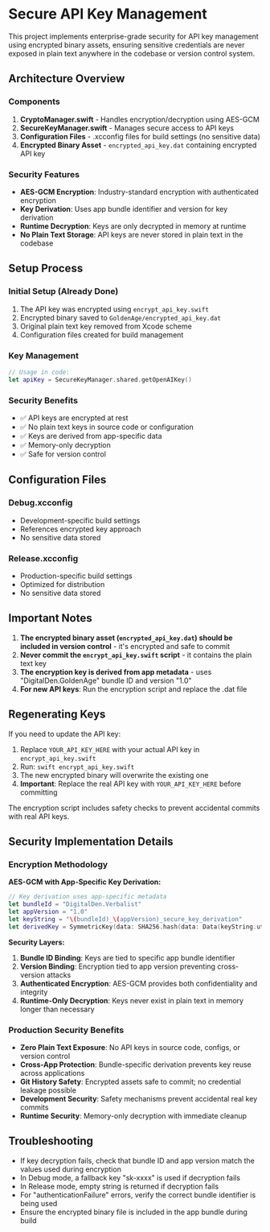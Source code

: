 # Secure API Key Management

This project implements enterprise-grade security for API key management using encrypted binary assets, ensuring sensitive credentials are never exposed in plain text anywhere in the codebase or version control system.

## Architecture Overview

### Components

1. **CryptoManager.swift** - Handles encryption/decryption using AES-GCM
2. **SecureKeyManager.swift** - Manages secure access to API keys
3. **Configuration Files** - .xcconfig files for build settings (no sensitive data)
4. **Encrypted Binary Asset** - `encrypted_api_key.dat` containing encrypted API key

### Security Features

- **AES-GCM Encryption**: Industry-standard encryption with authenticated encryption
- **Key Derivation**: Uses app bundle identifier and version for key derivation
- **Runtime Decryption**: Keys are only decrypted in memory at runtime
- **No Plain Text Storage**: API keys are never stored in plain text in the codebase

## Setup Process

### Initial Setup (Already Done)

1. The API key was encrypted using `encrypt_api_key.swift`
2. Encrypted binary saved to `GoldenAge/encrypted_api_key.dat`
3. Original plain text key removed from Xcode scheme
4. Configuration files created for build management

### Key Management

```swift
// Usage in code:
let apiKey = SecureKeyManager.shared.getOpenAIKey()
```

### Security Benefits

- ✅ API keys are encrypted at rest
- ✅ No plain text keys in source code or configuration
- ✅ Keys are derived from app-specific data
- ✅ Memory-only decryption
- ✅ Safe for version control

## Configuration Files

### Debug.xcconfig
- Development-specific build settings
- References encrypted key approach
- No sensitive data stored

### Release.xcconfig  
- Production-specific build settings
- Optimized for distribution
- No sensitive data stored

## Important Notes

1. **The encrypted binary asset (`encrypted_api_key.dat`) should be included in version control** - it's encrypted and safe to commit
2. **Never commit the `encrypt_api_key.swift` script** - it contains the plain text key
3. **The encryption key is derived from app metadata** - uses "DigitalDen.GoldenAge" bundle ID and version "1.0"
4. **For new API keys**: Run the encryption script and replace the .dat file

## Regenerating Keys

If you need to update the API key:

1. Replace `YOUR_API_KEY_HERE` with your actual API key in `encrypt_api_key.swift`
2. Run: `swift encrypt_api_key.swift`
3. The new encrypted binary will overwrite the existing one
4. **Important**: Replace the real API key with `YOUR_API_KEY_HERE` before committing

The encryption script includes safety checks to prevent accidental commits with real API keys.

## Security Implementation Details

### Encryption Methodology

**AES-GCM with App-Specific Key Derivation:**
```swift
// Key derivation uses app-specific metadata
let bundleId = "DigitalDen.Verbalist"
let appVersion = "1.0"
let keyString = "\(bundleId)_\(appVersion)_secure_key_derivation"
let derivedKey = SymmetricKey(data: SHA256.hash(data: Data(keyString.utf8)))
```

**Security Layers:**
1. **Bundle ID Binding**: Keys are tied to specific app bundle identifier
2. **Version Binding**: Encryption tied to app version preventing cross-version attacks
3. **Authenticated Encryption**: AES-GCM provides both confidentiality and integrity
4. **Runtime-Only Decryption**: Keys never exist in plain text in memory longer than necessary

### Production Security Benefits

- **Zero Plain Text Exposure**: No API keys in source code, configs, or version control
- **Cross-App Protection**: Bundle-specific derivation prevents key reuse across applications
- **Git History Safety**: Encrypted assets safe to commit; no credential leakage possible
- **Development Security**: Safety mechanisms prevent accidental real key commits
- **Runtime Security**: Memory-only decryption with immediate cleanup

## Troubleshooting

- If key decryption fails, check that bundle ID and app version match the values used during encryption
- In Debug mode, a fallback key "sk-xxxx" is used if decryption fails
- In Release mode, empty string is returned if decryption fails
- For "authenticationFailure" errors, verify the correct bundle identifier is being used
- Ensure the encrypted binary file is included in the app bundle during build
